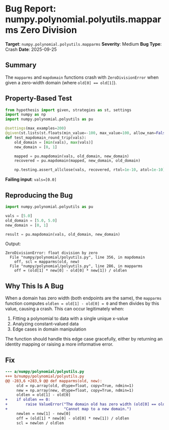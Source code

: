 # Bug Report: numpy.polynomial.polyutils.mapparms Zero Division

**Target**: `numpy.polynomial.polyutils.mapparms`
**Severity**: Medium
**Bug Type**: Crash
**Date**: 2025-09-25

## Summary

The `mapparms` and `mapdomain` functions crash with `ZeroDivisionError` when given a zero-width domain (where `old[0] == old[1]`).

## Property-Based Test

```python
from hypothesis import given, strategies as st, settings
import numpy as np
import numpy.polynomial.polyutils as pu

@settings(max_examples=200)
@given(st.lists(st.floats(min_value=-100, max_value=100, allow_nan=False, allow_infinity=False), min_size=1, max_size=10))
def test_mapdomain_round_trip(vals):
    old_domain = [min(vals), max(vals)]
    new_domain = [0, 1]

    mapped = pu.mapdomain(vals, old_domain, new_domain)
    recovered = pu.mapdomain(mapped, new_domain, old_domain)

    np.testing.assert_allclose(vals, recovered, rtol=1e-10, atol=1e-10)
```

**Failing input**: `vals=[0.0]`

## Reproducing the Bug

```python
import numpy.polynomial.polyutils as pu

vals = [5.0]
old_domain = [5.0, 5.0]
new_domain = [0, 1]

result = pu.mapdomain(vals, old_domain, new_domain)
```

Output:
```
ZeroDivisionError: float division by zero
  File "numpy/polynomial/polyutils.py", line 356, in mapdomain
    off, scl = mapparms(old, new)
  File "numpy/polynomial/polyutils.py", line 286, in mapparms
    off = (old[1] * new[0] - old[0] * new[1]) / oldlen
```

## Why This Is A Bug

When a domain has zero width (both endpoints are the same), the `mapparms` function computes `oldlen = old[1] - old[0] = 0` and then divides by this value, causing a crash. This can occur legitimately when:

1. Fitting a polynomial to data with a single unique x-value
2. Analyzing constant-valued data
3. Edge cases in domain manipulation

The function should handle this edge case gracefully, either by returning an identity mapping or raising a more informative error.

## Fix

```diff
--- a/numpy/polynomial/polyutils.py
+++ b/numpy/polynomial/polyutils.py
@@ -283,6 +283,9 @@ def mapparms(old, new):
     old = np.array(old, dtype=float, copy=True, ndmin=1)
     new = np.array(new, dtype=float, copy=True, ndmin=1)
     oldlen = old[1] - old[0]
+    if oldlen == 0:
+        raise ValueError("The domain old has zero width (old[0] == old[1]). "
+                         "Cannot map to a new domain.")
     newlen = new[1] - new[0]
     off = (old[1] * new[0] - old[0] * new[1]) / oldlen
     scl = newlen / oldlen
```

